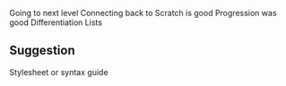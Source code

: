 Going to next level
Connecting back to Scratch is good
Progression was good
Differentiation
Lists

## Suggestion
Stylesheet or syntax guide

